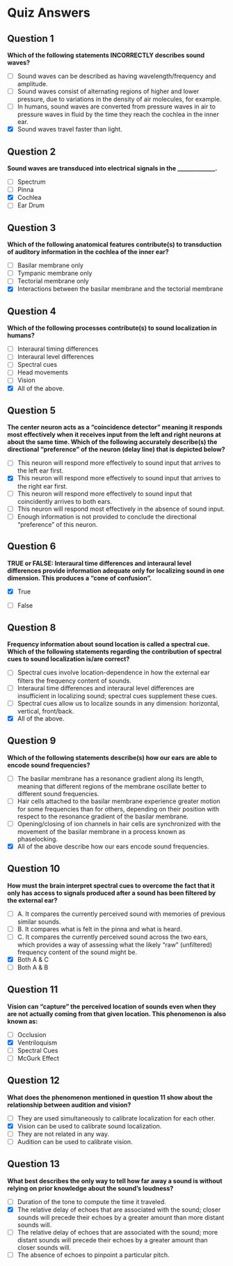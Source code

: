 # Quiz Answers

## Question 1
**Which of the following statements INCORRECTLY describes sound waves?**

- [ ] Sound waves can be described as having wavelength/frequency and amplitude.
- [ ] Sound waves consist of alternating regions of higher and lower pressure, due to variations in the density of air molecules, for example.
- [ ] In humans, sound waves are converted from pressure waves in air to pressure waves in fluid by the time they reach the cochlea in the inner ear.
- [x] Sound waves travel faster than light.

## Question 2
**Sound waves are transduced into electrical signals in the _____________.**

- [ ] Spectrum
- [ ] Pinna
- [x] Cochlea
- [ ] Ear Drum

## Question 3
**Which of the following anatomical features contribute(s) to transduction of auditory information in the cochlea of the inner ear?**

- [ ] Basilar membrane only
- [ ] Tympanic membrane only
- [ ] Tectorial membrane only
- [x] Interactions between the basilar membrane and the tectorial membrane

## Question 4
**Which of the following processes contribute(s) to sound localization in humans?**

- [ ] Interaural timing differences
- [ ] Interaural level differences
- [ ] Spectral cues
- [ ] Head movements
- [ ] Vision
- [x] All of the above.

## Question 5
**The center neuron acts as a “coincidence detector” meaning it responds most effectively when it receives input from the left and right neurons at about the same time. Which of the following accurately describe(s) the directional “preference” of the neuron (delay line) that is depicted below?**

- [ ] This neuron will respond more effectively to sound input that arrives to the left ear first.
- [x] This neuron will respond more effectively to sound input that arrives to the right ear first.
- [ ] This neuron will respond more effectively to sound input that coincidently arrives to both ears.
- [ ] This neuron will respond most effectively in the absence of sound input.
- [ ] Enough information is not provided to conclude the directional “preference” of this neuron.

## Question 6
**TRUE or FALSE: Interaural time differences and interaural level differences provide information adequate only for localizing sound in one dimension. This produces a “cone of confusion”.**

- [x] True
- [ ] False


## Question 8
**Frequency information about sound location is called a spectral cue. Which of the following statements regarding the contribution of spectral cues to sound localization is/are correct?**

- [ ] Spectral cues involve location-dependence in how the external ear filters the frequency content of sounds.
- [ ] Interaural time differences and interaural level differences are insufficient in localizing sound; spectral cues supplement these cues.
- [ ] Spectral cues allow us to localize sounds in any dimension: horizontal, vertical, front/back.
- [x] All of the above.

## Question 9
**Which of the following statements describe(s) how our ears are able to encode sound frequencies?**

- [ ] The basilar membrane has a resonance gradient along its length, meaning that different regions of the membrane oscillate better to different sound frequencies.
- [ ] Hair cells attached to the basilar membrane experience greater motion for some frequencies than for others, depending on their position with respect to the resonance gradient of the basilar membrane.
- [ ] Opening/closing of ion channels in hair cells are synchronized with the movement of the basilar membrane in a process known as phaselocking.
- [x] All of the above describe how our ears encode sound frequencies.

## Question 10
**How must the brain interpret spectral cues to overcome the fact that it only has access to signals produced after a sound has been filtered by the external ear?**

- [ ] A. It compares the currently perceived sound with memories of previous similar sounds.
- [ ] B. It compares what is felt in the pinna and what is heard.
- [ ] C. It compares the currently perceived sound across the two ears, which provides a way of assessing what the likely “raw” (unfiltered) frequency content of the sound might be.
- [x] Both A & C
- [ ] Both A & B

## Question 11
**Vision can “capture” the perceived location of sounds even when they are not actually coming from that given location. This phenomenon is also known as:**

- [ ] Occlusion
- [x] Ventriloquism
- [ ] Spectral Cues
- [ ] McGurk Effect

## Question 12
**What does the phenomenon mentioned in question 11 show about the relationship between audition and vision?**

- [ ] They are used simultaneously to calibrate localization for each other.
- [x] Vision can be used to calibrate sound localization.
- [ ] They are not related in any way.
- [ ] Audition can be used to calibrate vision.

## Question 13
**What best describes the only way to tell how far away a sound is without relying on prior knowledge about the sound’s loudness?**

- [ ] Duration of the tone to compute the time it traveled.
- [x] The relative delay of echoes that are associated with the sound; closer sounds will precede their echoes by a greater amount than more distant sounds will.
- [ ] The relative delay of echoes that are associated with the sound; more distant sounds will precede their echoes by a greater amount than closer sounds will.
- [ ] The absence of echoes to pinpoint a particular pitch.
